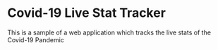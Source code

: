 # Covid-19 Live Stat Tracker

This is a sample of a web application which tracks the live stats of the Covid-19 Pandemic

